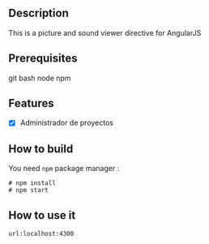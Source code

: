 ## Description

This is a picture and sound viewer directive for AngularJS

## Prerequisites

git bash
node
npm

## Features

- [x]	Administrador de proyectos


## How to build

You need  `npm` package manager :

    # npm install
    # npm start

## How to use it

    url:localhost:4300